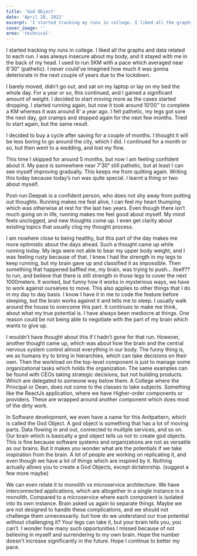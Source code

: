 ```yaml
---
title: 'God Object'
date: 'April 28, 2022'
excerpt: 'I started tracking my runs in college. I liked all the graphs and data related to each run. I was always insecure about my body, and it stayed with me in the back of my head. I used to run...'
cover_image: ''
area: 'technical'
---
```

 

I started tracking my runs in college. I liked all the graphs and data related to each run. I was always insecure about my body, and it stayed with me in the back of my head. I used to run 5KM with a pace which averaged near 6'30" (pathetic). I never could've imagined how much it was gonna deteriorate in the next couple of years due to the lockdown. 

I barely moved, didn’t go out, and sat on my laptop or lay on my bed the whole day. For a year or so, this continued, and I gained a significant amount of weight. I decided to start moving more as the cases started dropping. I started running again, but now it took around 10’00’’ to complete a KM whereas it was around 6’ a year ago. I felt pathetic, my legs got sore the next day, got cramps and stopped again for the next few months. Tried to start again, but the same result. 


I decided to buy a cycle after saving for a couple of months. I thought it will be less boring to go around the city, which I did. I continued for a month or so, but then went to a wedding, and lost my flow. 

This time I skipped for around 5 months, but now I am feeling confident about it. My pace is somewhere near 7’30“ still pathetic, but at least I can see myself improving gradually. This keeps me from quitting again. Writing this today because today’s run was quite special. I learnt a thing or two about myself. 

Post-run Deepak is a confident person, who does not shy away from putting out thoughts. Running makes me feel alive, I can feel my heart thumping which was otherwise at rest for the last two years. Even though there isn’t much going on in life, running makes me feel good about myself. My mind feels unclogged, and new thoughts come up. I even get clarity about existing topics that usually clog my thought process. 


I am nowhere close to being healthy, but this part of the day makes me more optimistic about the days ahead. Such a thought came up while running today. My legs were not able to bear my upper body weight, and I was feeling rusty because of that. I knew I had the strength in my legs to keep running, but my brain gave up and classified it as impossible. Then something that happened baffled me, my brain, was trying to push… itself?? to run, and believe that there is still strength in those legs to cover the next 1000meters. It worked, but funny how it works in mysterious ways, we have to work against ourselves to move. This also applies to other things that I do in my day to day basis. I know I have it in me to code the feature before sleeping, but the brain works against it and tells me to sleep. I usually walk around the house to overcome this part. It continues to make me think, about what my true potential is. I have always been mediocre at things. One reason could be not being able to negotiate with the part of my brain which wants to give up.

I wouldn’t have thought about this if I hadn’t gone for that run. However, another thought came up, which was about how the brain and the central nervous system control almost everything in our body. The funny thing is, we as humans try to bring in hierarchies, which can take decisions on their own. Then the workload on the top-level component is just to manage some organizational tasks which holds the organization. The same examples can be found with CEOs taking strategic decisions, but not building products. Which are delegated to someone way below them. A College where the Principal or Dean, does not come to the classes to take subjects. Something like the ReactJs application, where we have Higher-order components or providers. These are wrapped around another component which does most of the dirty work. 

In Software development, we even have a name for this Anitpattern, which is called the God Object. A god object is something that has a lot of moving parts. Data flowing in and out, connected to multiple services, and so on. Our brain which is basically a god object tells us not to create god objects. This is fine because software systems and organizations are not as versatile as our brains. But it makes you wonder what are the potentials if we take inspiration from the brain. A lot of people are working on replicating it, and even though we have a lot of things which are inspired by it. Nothing actually allows you to create a God Objects, except dictatorship. (suggest a few more maybe)

We can even relate it to monolith vs microservice architecture. We have interconnected applications, which are altogether in a single instance in a monolith. Compared to a microservice where each component is isolated into its own instance. Brain asked us again to separate things. Maybe we are not designed to handle these complications, and we should not challenge them unnecessarily. but how do we understand our true potential without challenging it? Your legs can take it, but your brain tells you, you can’t. I wonder how many such opportunities I missed because of not believing in myself and surrendering to my own brain. Hope the number doesn't increase significantly in the future. Hope I continue to better my pace. 

